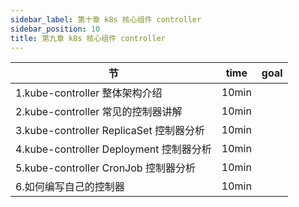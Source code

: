 ```yaml
---
sidebar_label: 第十章 k8s 核心组件 controller
sidebar_position: 10
title: 第九章 k8s 核心组件 controller
---
```


|  节   | time  | goal |
|  ----  | ----  |---- |
| 1.kube-controller 整体架构介绍| 10min| |
| 2.kube-controller 常见的控制器讲解| 10min| |
| 3.kube-controller ReplicaSet 控制器分析| 10min| |
| 4.kube-controller Deployment 控制器分析| 10min| |
| 5.kube-controller CronJob 控制器分析| 10min| |
| 6.如何编写自己的控制器| 10min| |